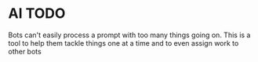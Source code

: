 # AI TODO

Bots can't easily process a prompt with too many things going on. This is a tool to help them tackle things one at a
time and to even assign work to other bots
